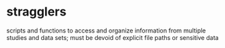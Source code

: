 # stragglers
scripts and functions to access and organize information from multiple studies and data sets; must be devoid of explicit file paths or sensitive data
